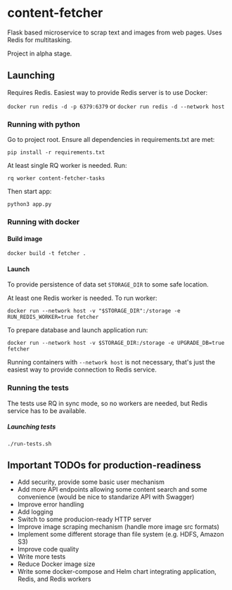 # content-fetcher 

Flask based microservice to scrap text and images from web pages. Uses Redis for multitasking.

Project in alpha stage.

## Launching

Requires Redis. Easiest way to provide Redis server is to use Docker:

```docker run redis -d -p 6379:6379```
or
```docker run redis -d --network host```

### Running with python

Go to project root. Ensure all dependencies in requirements.txt are met:

```pip install -r requirements.txt```

At least single RQ worker is needed. Run:

```rq worker content-fetcher-tasks```

Then start app:

```python3 app.py```

### Running with docker

#### Build image

```docker build -t fetcher .```

#### Launch

To provide persistence of data set ```STORAGE_DIR``` to some safe location.

At least one Redis worker is needed. To run worker:

```docker run --network host -v "$STORAGE_DIR":/storage -e RUN_REDIS_WORKER=true fetcher```

To prepare database and launch application run:

```docker run --network host -v $STORAGE_DIR:/storage -e UPGRADE_DB=true fetcher```

Running containers with ```--network host``` is not necessary, that's just the easiest way to provide connection to Redis service.

### Running the tests

The tests use RQ in sync mode, so no workers are needed, but Redis service has to be available.

##### Launching tests

```./run-tests.sh```

## Important TODOs for production-readiness

 - Add security, provide some basic user mechanism
 - Add more API endpoints allowing some content search and some convenience (would be nice to standarize API with Swagger)
 - Improve error handling
 - Add logging
 - Switch to some producion-ready HTTP server
 - Improve image scraping mechanism (handle more image src formats)
 - Implement some different storage than file system (e.g. HDFS, Amazon S3)
 - Improve code quality
 - Write more tests
 - Reduce Docker image size
 - Write some docker-compose and Helm chart integrating application, Redis, and Redis workers
